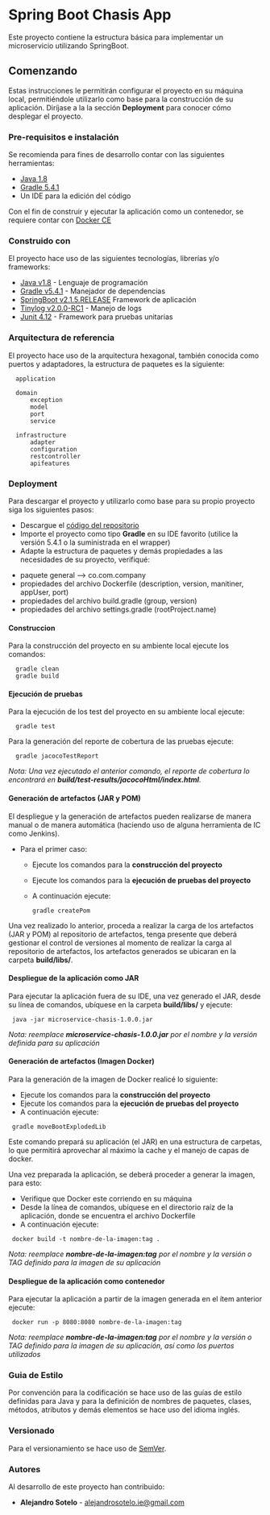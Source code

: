 # Spring Boot Chasis App

Este proyecto contiene la estructura básica para implementar un microservicio utilizando SpringBoot.

## Comenzando

Estas instrucciones le permitirán configurar el proyecto en su máquina local, permitiéndole utilizarlo como base para la construcción de su aplicación. Diríjase a la la sección **Deployment** para conocer cómo desplegar el proyecto.

### Pre-requisitos e instalación

Se recomienda para fines de desarrollo contar con las siguientes herramientas:

- [Java 1.8](https://www.oracle.com/technetwork/java/javase/downloads/jdk8-downloads-2133151.html)
- [Gradle 5.4.1](https://gradle.org/releases/)
- Un IDE para la edición del código

Con el fin de construir y ejecutar la aplicación como un contenedor, se requiere contar con [Docker CE]( https://hub.docker.com/editions/community/docker-ce-desktop-windows)



### Construido con

El proyecto hace uso de las siguientes tecnologías, librerías y/o frameworks:

- [Java v1.8](https://www.oracle.com/technetwork/java/javase/downloads/jdk8-downloads-2133151.html) - Lenguaje de programación
- [Gradle v5.4.1](https://gradle.org/releases/) - Manejador de dependencias
- [SpringBoot v2.1.5.RELEASE](https://spring.io/projects/spring-boot) Framework de aplicación
- [Tinylog v2.0.0-RC1](https://tinylog.org/v2/) - Manejo de logs
- [Junit 4.12](https://junit.org/junit4/) - Framework para pruebas unitarias

### Arquitectura de referencia

El proyecto hace uso de la arquitectura hexagonal, también conocida como puertos y adaptadores, la estructura de paquetes es la siguiente:
 ```     
   application

   domain
       exception
       model
       port
       service

   infrastructure
       adapter
       configuration
       restcontroller
       apifeatures
 ```

### Deployment

Para descargar el proyecto y utilizarlo como base para su propio proyecto siga los siguientes pasos:

* Descargue el [código del repositorio](https://github.com/alejandro-sotelo/SpringBootChasis.git)
* Importe el proyecto como tipo **Gradle** en su IDE favorito (utilice la versión 5.4.1 o la suministrada en el wrapper)
* Adapte la estructura de paquetes y demás propiedades a las necesidades de su proyecto, verifiqué:
 - paquete general --> co.com.company
 - propiedades del archivo Dockerfile (description, version, manitiner, appUser, port)
 - propiedades del archivo build.gradle (group, version)
 - propiedades del archivo settings.gradle (rootProject.name)

#### Construccion
Para la construcción del proyecto en su ambiente local ejecute los comandos:
 ```
   gradle clean
   gradle build
 ```

#### Ejecución de pruebas
Para la ejecución de los test del proyecto en su ambiente local ejecute:
 ```
   gradle test
 ```

Para la generación del reporte de cobertura de las pruebas ejecute:

 ```
   gradle jacocoTestReport
 ```
 *Nota: Una vez ejecutado el anterior comando, el reporte de cobertura lo encontrará en **build/test-results/jacocoHtml/index.html**.*

#### Generación de artefactos (JAR y POM)
El despliegue y la generación de artefactos pueden realizarse de manera manual o de manera automática (haciendo uso de alguna herramienta de IC como Jenkins).

* Para el primer caso:
   - Ejecute los comandos para la **construcción del proyecto**
   - Ejecute los comandos para la **ejecución de pruebas del proyecto**
   - A continuación ejecute:

     ```
     gradle createPom
     ```

Una vez realizado lo anterior, proceda a realizar la carga de los artefactos (JAR y POM) al repositorio de artefactos, tenga presente que deberá gestionar el control de versiones al momento de realizar la carga al repositorio de artefactos, los artefactos generados se ubicaran en la carpeta **build/libs/**.

#### Despliegue de la aplicación como JAR

Para ejecutar la aplicación fuera de su IDE, una vez generado el JAR, desde su línea de comandos, ubíquese en la carpeta **build/libs/** y ejecute:


```    
 java -jar microservice-chasis-1.0.0.jar
```

*Nota: reemplace **microservice-chasis-1.0.0.jar** por el nombre y la versión definida para su aplicación*

#### Generación de artefactos (Imagen Docker)
Para la generación de la imagen de Docker realicé lo siguiente:

- Ejecute los comandos para la **construcción del proyecto**
- Ejecute los comandos para la **ejecución de pruebas del proyecto**
- A continuación ejecute:

```
 gradle moveBootExplodedLib
```

Este comando prepará su aplicación (el JAR) en una estructura de carpetas, lo que permitirá aprovechar al máximo la cache y el manejo de capas de docker.

Una vez preparada la aplicación, se deberá proceder a generar la imagen, para esto:

- Verifique que Docker este corriendo en su máquina
- Desde la línea de comandos, ubíquese en el directorio raíz de la aplicación, donde se encuentra el archivo Dockerfile
- A continuación ejecute:

```
 docker build -t nombre-de-la-imagen:tag .
```

*Nota: reemplace **nombre-de-la-imagen:tag** por el nombre y la versión o TAG definido para la imagen de su aplicación*

#### Despliegue de la aplicación como contenedor
Para ejecutar la aplicación a partir de la imagen generada en el ítem anterior ejecute:

```
 docker run -p 8080:8080 nombre-de-la-imagen:tag
```
*Nota: reemplace **nombre-de-la-imagen:tag** por el nombre y la versión o TAG definido para la imagen de su aplicación, así como los puertos utilizados*

### Guia de Estilo

Por convención para la codificación se hace uso de las guías de estilo definidas para Java y para la definición de nombres de paquetes, clases, métodos, atributos y demás elementos se hace uso del idioma inglés.

### Versionado

Para el versionamiento se hace uso de [SemVer](https://semver.org/lang/es/).

### Autores
Al desarrollo de este proyecto han contribuido:

* **Alejandro Sotelo** - alejandrosotelo.ie@gmail.com